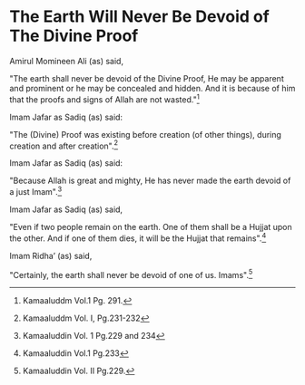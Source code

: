 The Earth Will Never Be Devoid of The Divine Proof
==================================================

Amirul Momineen Ali (as) said,

"The earth shall never be devoid of the Divine Proof, He may be apparent
and prominent or he may be concealed and hidden. And it is because of
him that the proofs and signs of Allah are not wasted."[^1]

Imam Jafar as Sadiq (as) said:

"The (Divine) Proof was existing before creation (of other things),
during creation and after creation".[^2]

Imam Jafar as Sadiq (as) said:

"Because Allah is great and mighty, He has never made the earth devoid
of a just Imam".[^3]

Imam Jafar as Sadiq (as) said,

"Even if two people remain on the earth. One of them shall be a Hujjat
upon the other. And if one of them dies, it will be the Hujjat that
remains".[^4]

Imam Ridha’ (as) said,

"Certainly, the earth shall never be devoid of one of us. Imams".[^5]

[^1]: Kamaaluddm Vol.1 Pg. 291.

[^2]: Kamaaluddm Vol. I, Pg.231-232

[^3]: Kamaaluddin Vol. 1 Pg.229 and 234

[^4]: Kamaaluddin Vol.1 Pg.233

[^5]: Kamaaluddin Vol. II Pg.229.



